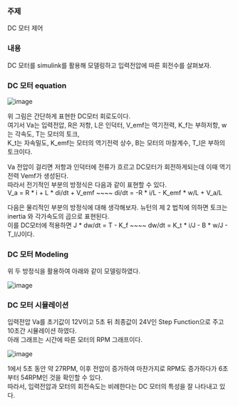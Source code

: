 <h3>주제</h3>
DC 모터 제어
<h3>내용</h3>
DC 모터를 simulink를 활용해 모델링하고 입력전압에 따른 회전수를 살펴보자.
<h3>DC 모터 equation</h3>

![image](https://user-images.githubusercontent.com/87568714/208296974-5a7811d3-b510-45c0-a306-ab4fd6a9ebf6.png)

위 그림은 간단하게 표현한 DC모터 회로도이다.</br>
여기서 Va는 입력전압, R은 저항, L은 인덕터, V_emf는 역기전력, K_f는 부하저항, w는 각속도, T는 모터의 토크,</br>
K_t는 자속밀도, K_emf는 모터의 역기전력 상수, B는 모터의 마찰계수, T_l은 부하의 토크이다.</br>

Va 전압이 걸리면 저항과 인덕터에 전류가 흐르고 DC모터가 회전하게되는데 이때 역기전력 Vemf가 생성된다.</br>
따라서 전기적인 부분의 방정식은 다음과 같이 표현할 수 있다.</br>
V_a = R * i + L * di/dt + V_emf ~~~~ di/dt = -R * i/L - K_emf * w/L + V_a/L</br>

다음은 물리적인 부분의 방정식에 대해 생각해보자. 뉴턴의 제 2 법칙에 의하면 토크는 inertia 와 각가속도의 곱으로 표현된다.</br>
이를 DC모터에 적용하면 J * dw/dt = T - K_f ~~~~ dw/dt = K_t * i/J - B * w/J - T_l/J이다.</br>

<h3>DC 모터 Modeling</h3>
위 두 방정식을 활용하여 아래와 같이 모델링하였다.

![image](https://user-images.githubusercontent.com/87568714/208296366-84622032-2b0e-45ee-a4ae-b2b8e3ba350d.png)

<h3>DC 모터 시뮬레이션</h3>
입력전압 Va를 초기값이 12V이고 5초 뒤 최종값이 24V인 Step Function으로 주고 10초간 시뮬레이션 하였다.</br>
아래 그래프는 시간에 따른 모터의 RPM 그래프이다.

![image](https://user-images.githubusercontent.com/87568714/208296411-4c2b260b-b7f9-4d80-a88a-f26be5485713.png)

1에서 5초 동안 약 27RPM, 이후 전압이 증가하여 마찬가지로 RPM도 증가하다가 6초부터 54RPM인 것을 확인할 수 있다.</br>
따라서, 입력전압과 모터의 회전속도는 비례한다는 DC 모터의 특성을 잘 나타내고 있다. 
